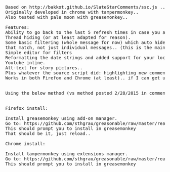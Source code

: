 <PRE>
Based on http://bakkot.github.io/SlateStarComments/ssc.js .. Thanks Bakkot!
Originally developed in chrome with tampermonkey..
Also tested with pale moon with greasemonkey..

Features:
Ability to go back to the last 5 refresh times in case you accidentally refresh before finishing.
Thread hiding (or at least adapted for reason).
Some basic filtering (whole message for now) which auto hides threads
that match, not just individual messages.. (this is the main thing I wanted)
Simple editor for filters
Reformatting the date strings and added support for your local time.
Youtube inline.
Alt-text for story pictures..
Plus whatever the source script did: highlighting new comments, adding floating bar to jump to new comments.
Works in both Firefox and Chrome (at least).. if I can get user-scripts to work on others, I will test them too...


Using the below method (vs method posted 2/28/2015 in comments) will allow greasemonkey to update for you


Firefox install:

Install greasemonkey using add-on manager.
Go to: https://github.com/sthgrau/greasonable/raw/master/reason.user.js
This should prompt you to install in greasemonkey
That should be it, just reload..

Chrome install:

Install tampermonkey using extensions manager.
Go to: https://github.com/sthgrau/greasonable/raw/master/reason.user.js
This should prompt you to install in greasemonkey

</PRE>
